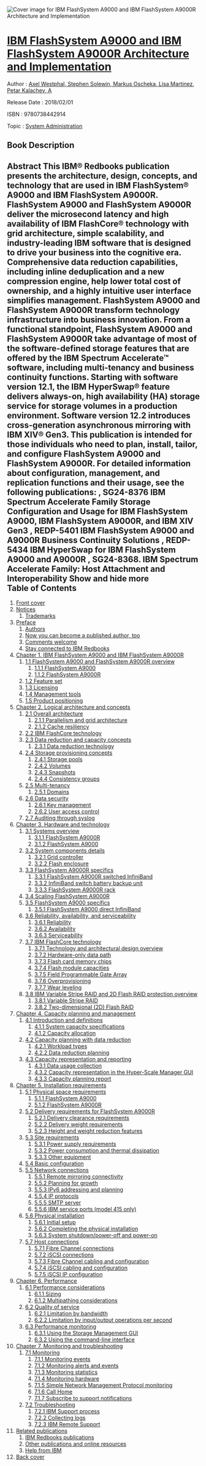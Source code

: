 ![Cover image for IBM FlashSystem A9000 and IBM FlashSystem A9000R Architecture and Implementation](https://imgdetail.ebookreading.net/cover/cover/system_admin/EB9780738442914.jpg)

[IBM FlashSystem A9000 and IBM FlashSystem A9000R Architecture and Implementation](https://ebookreading.net/view/book/IBM+FlashSystem+A9000+and+IBM+FlashSystem+A9000R+Architecture+and+Implementation-EB9780738442914_1.html "IBM FlashSystem A9000 and IBM FlashSystem A9000R Architecture and Implementation")
====================================================================================================================

Author : [Axel Westphal](https://ebookreading.net/search/author/Axel+Westphal),[ Stephen Solewin](https://ebookreading.net/search/author/+Stephen+Solewin),[ Markus Oscheka](https://ebookreading.net/search/author/+Markus+Oscheka),[ Lisa Martinez](https://ebookreading.net/search/author/+Lisa+Martinez),[ Petar Kalachev](https://ebookreading.net/search/author/+Petar+Kalachev),[ A](https://ebookreading.net/search/author/+A)

Release Date : 2018/02/01

ISBN : 9780738442914

Topic : [System Administration](https://ebookreading.net/search/category/system-administration)

Book Description
-----------------

 Abstract
This IBM® Redbooks publication presents the architecture, design, concepts, and technology that are used in IBM FlashSystem® A9000 and IBM FlashSystem A9000R.
FlashSystem A9000 and FlashSystem A9000R deliver the microsecond latency and high availability of IBM FlashCore® technology with grid architecture, simple scalability, and industry-leading IBM software that is designed to drive your business into the cognitive era.
Comprehensive data reduction capabilities, including inline deduplication and a new compression engine, help lower total cost of ownership, and a highly intuitive user interface simplifies management. FlashSystem A9000 and FlashSystem A9000R transform technology infrastructure into business innovation.
From a functional standpoint, FlashSystem A9000 and FlashSystem A9000R take advantage of most of the software-defined storage features that are offered by the IBM Spectrum Accelerate™ software, including multi-tenancy and business continuity functions. Starting with software version 12.1, the IBM HyperSwap® feature delivers always-on, high availability (HA) storage service for storage volumes in a production environment. Software version 12.2 introduces cross-generation asynchronous mirroring with IBM XIV® Gen3.
This publication is intended for those individuals who need to plan, install, tailor, and configure FlashSystem A9000 and FlashSystem A9000R.
For detailed information about configuration, management, and replication functions and their usage, see the following publications:
, SG24-8376
IBM Spectrum Accelerate Family Storage Configuration and Usage for IBM FlashSystem A9000, IBM FlashSystem A9000R, and IBM XIV Gen3
, REDP-5401
IBM FlashSystem A9000 and A9000R Business Continuity Solutions
, REDP-5434
IBM HyperSwap for IBM FlashSystem A9000 and A9000R
, SG24-8368.
IBM Spectrum Accelerate Family: Host Attachment and Interoperability
        Show and hide more                
Table of Contents
-----------------

1. [Front cover](https://ebookreading.net/view/book/IBM+FlashSystem+A9000+and+IBM+FlashSystem+A9000R+Architecture+and+Implementation-EB9780738442914_1.html#ww457511)
1. [Notices](https://ebookreading.net/view/book/IBM+FlashSystem+A9000+and+IBM+FlashSystem+A9000R+Architecture+and+Implementation-EB9780738442914_3.html#ww460066)
    1. [Trademarks](https://ebookreading.net/view/book/IBM+FlashSystem+A9000+and+IBM+FlashSystem+A9000R+Architecture+and+Implementation-EB9780738442914_3.html#ww459879)
1. [Preface](https://ebookreading.net/view/book/IBM+FlashSystem+A9000+and+IBM+FlashSystem+A9000R+Architecture+and+Implementation-EB9780738442914_4.html#ww769426)
    1. [Authors](https://ebookreading.net/view/book/IBM+FlashSystem+A9000+and+IBM+FlashSystem+A9000R+Architecture+and+Implementation-EB9780738442914_4.html#ww776025)
    1. [Now you can become a published author, too](https://ebookreading.net/view/book/IBM+FlashSystem+A9000+and+IBM+FlashSystem+A9000R+Architecture+and+Implementation-EB9780738442914_4.html#ww797304)
    1. [Comments welcome](https://ebookreading.net/view/book/IBM+FlashSystem+A9000+and+IBM+FlashSystem+A9000R+Architecture+and+Implementation-EB9780738442914_4.html#ww775129)
    1. [Stay connected to IBM Redbooks](https://ebookreading.net/view/book/IBM+FlashSystem+A9000+and+IBM+FlashSystem+A9000R+Architecture+and+Implementation-EB9780738442914_4.html#ww782351)
1. [Chapter 1. IBM FlashSystem A9000 and IBM FlashSystem A9000R](https://ebookreading.net/view/book/IBM+FlashSystem+A9000+and+IBM+FlashSystem+A9000R+Architecture+and+Implementation-EB9780738442914_5.html#ww458935)
    1. [1.1 FlashSystem A9000 and FlashSystem A9000R overview](https://ebookreading.net/view/book/IBM+FlashSystem+A9000+and+IBM+FlashSystem+A9000R+Architecture+and+Implementation-EB9780738442914_5.html#ww461038)
        1. [1.1.1 FlashSystem A9000](https://ebookreading.net/view/book/IBM+FlashSystem+A9000+and+IBM+FlashSystem+A9000R+Architecture+and+Implementation-EB9780738442914_5.html#ww461070)
        1. [1.1.2 FlashSystem A9000R](https://ebookreading.net/view/book/IBM+FlashSystem+A9000+and+IBM+FlashSystem+A9000R+Architecture+and+Implementation-EB9780738442914_5.html#ww461378)
    1. [1.2 Feature set](https://ebookreading.net/view/book/IBM+FlashSystem+A9000+and+IBM+FlashSystem+A9000R+Architecture+and+Implementation-EB9780738442914_5.html#ww477762)
    1. [1.3 Licensing](https://ebookreading.net/view/book/IBM+FlashSystem+A9000+and+IBM+FlashSystem+A9000R+Architecture+and+Implementation-EB9780738442914_5.html#ww470172)
    1. [1.4 Management tools](https://ebookreading.net/view/book/IBM+FlashSystem+A9000+and+IBM+FlashSystem+A9000R+Architecture+and+Implementation-EB9780738442914_5.html#ww463689)
    1. [1.5 Product positioning](https://ebookreading.net/view/book/IBM+FlashSystem+A9000+and+IBM+FlashSystem+A9000R+Architecture+and+Implementation-EB9780738442914_5.html#ww467266)
1. [Chapter 2. Logical architecture and concepts](https://ebookreading.net/view/book/IBM+FlashSystem+A9000+and+IBM+FlashSystem+A9000R+Architecture+and+Implementation-EB9780738442914_6.html#ww458935)
    1. [2.1 Overall architecture](https://ebookreading.net/view/book/IBM+FlashSystem+A9000+and+IBM+FlashSystem+A9000R+Architecture+and+Implementation-EB9780738442914_6.html#ww458965)
        1. [2.1.1 Parallelism and grid architecture](https://ebookreading.net/view/book/IBM+FlashSystem+A9000+and+IBM+FlashSystem+A9000R+Architecture+and+Implementation-EB9780738442914_6.html#ww461148)
        1. [2.1.2 Cache resiliency](https://ebookreading.net/view/book/IBM+FlashSystem+A9000+and+IBM+FlashSystem+A9000R+Architecture+and+Implementation-EB9780738442914_6.html#ww494805)
    1. [2.2 IBM FlashCore technology](https://ebookreading.net/view/book/IBM+FlashSystem+A9000+and+IBM+FlashSystem+A9000R+Architecture+and+Implementation-EB9780738442914_6.html#ww461191)
    1. [2.3 Data reduction and capacity concepts](https://ebookreading.net/view/book/IBM+FlashSystem+A9000+and+IBM+FlashSystem+A9000R+Architecture+and+Implementation-EB9780738442914_6.html#ww488289)
        1. [2.3.1 Data reduction technology](https://ebookreading.net/view/book/IBM+FlashSystem+A9000+and+IBM+FlashSystem+A9000R+Architecture+and+Implementation-EB9780738442914_6.html#ww480843)
    1. [2.4 Storage provisioning concepts](https://ebookreading.net/view/book/IBM+FlashSystem+A9000+and+IBM+FlashSystem+A9000R+Architecture+and+Implementation-EB9780738442914_6.html#ww481045)
        1. [2.4.1 Storage pools](https://ebookreading.net/view/book/IBM+FlashSystem+A9000+and+IBM+FlashSystem+A9000R+Architecture+and+Implementation-EB9780738442914_6.html#ww481046)
        1. [2.4.2 Volumes](https://ebookreading.net/view/book/IBM+FlashSystem+A9000+and+IBM+FlashSystem+A9000R+Architecture+and+Implementation-EB9780738442914_6.html#ww481059)
        1. [2.4.3 Snapshots](https://ebookreading.net/view/book/IBM+FlashSystem+A9000+and+IBM+FlashSystem+A9000R+Architecture+and+Implementation-EB9780738442914_6.html#ww481061)
        1. [2.4.4 Consistency groups](https://ebookreading.net/view/book/IBM+FlashSystem+A9000+and+IBM+FlashSystem+A9000R+Architecture+and+Implementation-EB9780738442914_6.html#ww487212)
    1. [2.5 Multi-tenancy](https://ebookreading.net/view/book/IBM+FlashSystem+A9000+and+IBM+FlashSystem+A9000R+Architecture+and+Implementation-EB9780738442914_6.html#ww478824)
        1. [2.5.1 Domains](https://ebookreading.net/view/book/IBM+FlashSystem+A9000+and+IBM+FlashSystem+A9000R+Architecture+and+Implementation-EB9780738442914_6.html#ww467158)
    1. [2.6 Data security](https://ebookreading.net/view/book/IBM+FlashSystem+A9000+and+IBM+FlashSystem+A9000R+Architecture+and+Implementation-EB9780738442914_6.html#ww470667)
        1. [2.6.1 Key management](https://ebookreading.net/view/book/IBM+FlashSystem+A9000+and+IBM+FlashSystem+A9000R+Architecture+and+Implementation-EB9780738442914_6.html#ww500440)
        1. [2.6.2 User access control](https://ebookreading.net/view/book/IBM+FlashSystem+A9000+and+IBM+FlashSystem+A9000R+Architecture+and+Implementation-EB9780738442914_6.html#ww504247)
    1. [2.7 Auditing through syslog](https://ebookreading.net/view/book/IBM+FlashSystem+A9000+and+IBM+FlashSystem+A9000R+Architecture+and+Implementation-EB9780738442914_6.html#ww502697)
1. [Chapter 3. Hardware and technology](https://ebookreading.net/view/book/IBM+FlashSystem+A9000+and+IBM+FlashSystem+A9000R+Architecture+and+Implementation-EB9780738442914_7.html#ww458935)
    1. [3.1 Systems overview](https://ebookreading.net/view/book/IBM+FlashSystem+A9000+and+IBM+FlashSystem+A9000R+Architecture+and+Implementation-EB9780738442914_7.html#ww461974)
        1. [3.1.1 FlashSystem A9000R](https://ebookreading.net/view/book/IBM+FlashSystem+A9000+and+IBM+FlashSystem+A9000R+Architecture+and+Implementation-EB9780738442914_7.html#ww488375)
        1. [3.1.2 FlashSystem A9000](https://ebookreading.net/view/book/IBM+FlashSystem+A9000+and+IBM+FlashSystem+A9000R+Architecture+and+Implementation-EB9780738442914_7.html#ww488819)
    1. [3.2 System components details](https://ebookreading.net/view/book/IBM+FlashSystem+A9000+and+IBM+FlashSystem+A9000R+Architecture+and+Implementation-EB9780738442914_7.html#ww490024)
        1. [3.2.1 Grid controller](https://ebookreading.net/view/book/IBM+FlashSystem+A9000+and+IBM+FlashSystem+A9000R+Architecture+and+Implementation-EB9780738442914_7.html#ww464585)
        1. [3.2.2 Flash enclosure](https://ebookreading.net/view/book/IBM+FlashSystem+A9000+and+IBM+FlashSystem+A9000R+Architecture+and+Implementation-EB9780738442914_7.html#ww476069)
    1. [3.3 FlashSystem A9000R specifics](https://ebookreading.net/view/book/IBM+FlashSystem+A9000+and+IBM+FlashSystem+A9000R+Architecture+and+Implementation-EB9780738442914_7.html#ww500236)
        1. [3.3.1 FlashSystem A9000R switched InfiniBand](https://ebookreading.net/view/book/IBM+FlashSystem+A9000+and+IBM+FlashSystem+A9000R+Architecture+and+Implementation-EB9780738442914_7.html#ww500435)
        1. [3.3.2 InfiniBand switch battery backup unit](https://ebookreading.net/view/book/IBM+FlashSystem+A9000+and+IBM+FlashSystem+A9000R+Architecture+and+Implementation-EB9780738442914_7.html#ww500481)
        1. [3.3.3 FlashSystem A9000R rack](https://ebookreading.net/view/book/IBM+FlashSystem+A9000+and+IBM+FlashSystem+A9000R+Architecture+and+Implementation-EB9780738442914_7.html#ww500506)
    1. [3.4 Scaling FlashSystem A9000R](https://ebookreading.net/view/book/IBM+FlashSystem+A9000+and+IBM+FlashSystem+A9000R+Architecture+and+Implementation-EB9780738442914_7.html#ww473883)
    1. [3.5 FlashSystem A9000 specifics](https://ebookreading.net/view/book/IBM+FlashSystem+A9000+and+IBM+FlashSystem+A9000R+Architecture+and+Implementation-EB9780738442914_7.html#ww503117)
        1. [3.5.1 FlashSystem A9000 direct InfiniBand](https://ebookreading.net/view/book/IBM+FlashSystem+A9000+and+IBM+FlashSystem+A9000R+Architecture+and+Implementation-EB9780738442914_7.html#ww514061)
    1. [3.6 Reliability, availability, and serviceability](https://ebookreading.net/view/book/IBM+FlashSystem+A9000+and+IBM+FlashSystem+A9000R+Architecture+and+Implementation-EB9780738442914_7.html#ww502498)
        1. [3.6.1 Reliability](https://ebookreading.net/view/book/IBM+FlashSystem+A9000+and+IBM+FlashSystem+A9000R+Architecture+and+Implementation-EB9780738442914_7.html#ww502503)
        1. [3.6.2 Availability](https://ebookreading.net/view/book/IBM+FlashSystem+A9000+and+IBM+FlashSystem+A9000R+Architecture+and+Implementation-EB9780738442914_7.html#ww502523)
        1. [3.6.3 Serviceability](https://ebookreading.net/view/book/IBM+FlashSystem+A9000+and+IBM+FlashSystem+A9000R+Architecture+and+Implementation-EB9780738442914_7.html#ww502531)
    1. [3.7 IBM FlashCore technology](https://ebookreading.net/view/book/IBM+FlashSystem+A9000+and+IBM+FlashSystem+A9000R+Architecture+and+Implementation-EB9780738442914_7.html#ww481458)
        1. [3.7.1 Technology and architectural design overview](https://ebookreading.net/view/book/IBM+FlashSystem+A9000+and+IBM+FlashSystem+A9000R+Architecture+and+Implementation-EB9780738442914_7.html#ww481509)
        1. [3.7.2 Hardware-only data path](https://ebookreading.net/view/book/IBM+FlashSystem+A9000+and+IBM+FlashSystem+A9000R+Architecture+and+Implementation-EB9780738442914_7.html#ww481523)
        1. [3.7.3 Flash card memory chips](https://ebookreading.net/view/book/IBM+FlashSystem+A9000+and+IBM+FlashSystem+A9000R+Architecture+and+Implementation-EB9780738442914_7.html#ww481526)
        1. [3.7.4 Flash module capacities](https://ebookreading.net/view/book/IBM+FlashSystem+A9000+and+IBM+FlashSystem+A9000R+Architecture+and+Implementation-EB9780738442914_7.html#ww481544)
        1. [3.7.5 Field Programmable Gate Array](https://ebookreading.net/view/book/IBM+FlashSystem+A9000+and+IBM+FlashSystem+A9000R+Architecture+and+Implementation-EB9780738442914_7.html#ww482233)
        1. [3.7.6 Overprovisioning](https://ebookreading.net/view/book/IBM+FlashSystem+A9000+and+IBM+FlashSystem+A9000R+Architecture+and+Implementation-EB9780738442914_7.html#ww542966)
        1. [3.7.7 Wear leveling](https://ebookreading.net/view/book/IBM+FlashSystem+A9000+and+IBM+FlashSystem+A9000R+Architecture+and+Implementation-EB9780738442914_7.html#ww481629)
    1. [3.8 IBM Variable Stripe RAID and 2D Flash RAID protection overview](https://ebookreading.net/view/book/IBM+FlashSystem+A9000+and+IBM+FlashSystem+A9000R+Architecture+and+Implementation-EB9780738442914_7.html#ww481632)
        1. [3.8.1 Variable Stripe RAID](https://ebookreading.net/view/book/IBM+FlashSystem+A9000+and+IBM+FlashSystem+A9000R+Architecture+and+Implementation-EB9780738442914_7.html#ww481683)
        1. [3.8.2 Two-dimensional (2D) Flash RAID](https://ebookreading.net/view/book/IBM+FlashSystem+A9000+and+IBM+FlashSystem+A9000R+Architecture+and+Implementation-EB9780738442914_7.html#ww481749)
1. [Chapter 4. Capacity planning and management](https://ebookreading.net/view/book/IBM+FlashSystem+A9000+and+IBM+FlashSystem+A9000R+Architecture+and+Implementation-EB9780738442914_8.html#ww458935)
    1. [4.1 Introduction and definitions](https://ebookreading.net/view/book/IBM+FlashSystem+A9000+and+IBM+FlashSystem+A9000R+Architecture+and+Implementation-EB9780738442914_8.html#ww458965)
        1. [4.1.1 System capacity specifications](https://ebookreading.net/view/book/IBM+FlashSystem+A9000+and+IBM+FlashSystem+A9000R+Architecture+and+Implementation-EB9780738442914_8.html#ww470043)
        1. [4.1.2 Capacity allocation](https://ebookreading.net/view/book/IBM+FlashSystem+A9000+and+IBM+FlashSystem+A9000R+Architecture+and+Implementation-EB9780738442914_8.html#ww517298)
    1. [4.2 Capacity planning with data reduction](https://ebookreading.net/view/book/IBM+FlashSystem+A9000+and+IBM+FlashSystem+A9000R+Architecture+and+Implementation-EB9780738442914_8.html#ww461076)
        1. [4.2.1 Workload types](https://ebookreading.net/view/book/IBM+FlashSystem+A9000+and+IBM+FlashSystem+A9000R+Architecture+and+Implementation-EB9780738442914_8.html#ww496461)
        1. [4.2.2 Data reduction planning](https://ebookreading.net/view/book/IBM+FlashSystem+A9000+and+IBM+FlashSystem+A9000R+Architecture+and+Implementation-EB9780738442914_8.html#ww461150)
    1. [4.3 Capacity representation and reporting](https://ebookreading.net/view/book/IBM+FlashSystem+A9000+and+IBM+FlashSystem+A9000R+Architecture+and+Implementation-EB9780738442914_8.html#ww497412)
        1. [4.3.1 Data usage collection](https://ebookreading.net/view/book/IBM+FlashSystem+A9000+and+IBM+FlashSystem+A9000R+Architecture+and+Implementation-EB9780738442914_8.html#ww497876)
        1. [4.3.2 Capacity representation in the Hyper-Scale Manager GUI](https://ebookreading.net/view/book/IBM+FlashSystem+A9000+and+IBM+FlashSystem+A9000R+Architecture+and+Implementation-EB9780738442914_8.html#ww497699)
        1. [4.3.3 Capacity planning report](https://ebookreading.net/view/book/IBM+FlashSystem+A9000+and+IBM+FlashSystem+A9000R+Architecture+and+Implementation-EB9780738442914_8.html#ww496259)
1. [Chapter 5. Installation requirements](https://ebookreading.net/view/book/IBM+FlashSystem+A9000+and+IBM+FlashSystem+A9000R+Architecture+and+Implementation-EB9780738442914_9.html#ww458935)
    1. [5.1 Physical space requirements](https://ebookreading.net/view/book/IBM+FlashSystem+A9000+and+IBM+FlashSystem+A9000R+Architecture+and+Implementation-EB9780738442914_9.html#ww461111)
        1. [5.1.1 FlashSystem A9000](https://ebookreading.net/view/book/IBM+FlashSystem+A9000+and+IBM+FlashSystem+A9000R+Architecture+and+Implementation-EB9780738442914_9.html#ww462129)
        1. [5.1.2 FlashSystem A9000R](https://ebookreading.net/view/book/IBM+FlashSystem+A9000+and+IBM+FlashSystem+A9000R+Architecture+and+Implementation-EB9780738442914_9.html#ww475720)
    1. [5.2 Delivery requirements for FlashSystem A9000R](https://ebookreading.net/view/book/IBM+FlashSystem+A9000+and+IBM+FlashSystem+A9000R+Architecture+and+Implementation-EB9780738442914_9.html#ww466153)
        1. [5.2.1 Delivery clearance requirements](https://ebookreading.net/view/book/IBM+FlashSystem+A9000+and+IBM+FlashSystem+A9000R+Architecture+and+Implementation-EB9780738442914_9.html#ww463792)
        1. [5.2.2 Delivery weight requirements](https://ebookreading.net/view/book/IBM+FlashSystem+A9000+and+IBM+FlashSystem+A9000R+Architecture+and+Implementation-EB9780738442914_9.html#ww467067)
        1. [5.2.3 Height and weight reduction features](https://ebookreading.net/view/book/IBM+FlashSystem+A9000+and+IBM+FlashSystem+A9000R+Architecture+and+Implementation-EB9780738442914_9.html#ww466814)
    1. [5.3 Site requirements](https://ebookreading.net/view/book/IBM+FlashSystem+A9000+and+IBM+FlashSystem+A9000R+Architecture+and+Implementation-EB9780738442914_9.html#ww461153)
        1. [5.3.1 Power supply requirements](https://ebookreading.net/view/book/IBM+FlashSystem+A9000+and+IBM+FlashSystem+A9000R+Architecture+and+Implementation-EB9780738442914_9.html#ww474645)
        1. [5.3.2 Power consumption and thermal dissipation](https://ebookreading.net/view/book/IBM+FlashSystem+A9000+and+IBM+FlashSystem+A9000R+Architecture+and+Implementation-EB9780738442914_9.html#ww472504)
        1. [5.3.3 Other equipment](https://ebookreading.net/view/book/IBM+FlashSystem+A9000+and+IBM+FlashSystem+A9000R+Architecture+and+Implementation-EB9780738442914_9.html#ww480860)
    1. [5.4 Basic configuration](https://ebookreading.net/view/book/IBM+FlashSystem+A9000+and+IBM+FlashSystem+A9000R+Architecture+and+Implementation-EB9780738442914_9.html#ww475113)
    1. [5.5 Network connections](https://ebookreading.net/view/book/IBM+FlashSystem+A9000+and+IBM+FlashSystem+A9000R+Architecture+and+Implementation-EB9780738442914_9.html#ww461206)
        1. [5.5.1 Remote mirroring connectivity](https://ebookreading.net/view/book/IBM+FlashSystem+A9000+and+IBM+FlashSystem+A9000R+Architecture+and+Implementation-EB9780738442914_9.html#ww464560)
        1. [5.5.2 Planning for growth](https://ebookreading.net/view/book/IBM+FlashSystem+A9000+and+IBM+FlashSystem+A9000R+Architecture+and+Implementation-EB9780738442914_9.html#ww464563)
        1. [5.5.3 IPv6 addressing and planning](https://ebookreading.net/view/book/IBM+FlashSystem+A9000+and+IBM+FlashSystem+A9000R+Architecture+and+Implementation-EB9780738442914_9.html#ww464594)
        1. [5.5.4 IP protocols](https://ebookreading.net/view/book/IBM+FlashSystem+A9000+and+IBM+FlashSystem+A9000R+Architecture+and+Implementation-EB9780738442914_9.html#ww464620)
        1. [5.5.5 SMTP server](https://ebookreading.net/view/book/IBM+FlashSystem+A9000+and+IBM+FlashSystem+A9000R+Architecture+and+Implementation-EB9780738442914_9.html#ww463680)
        1. [5.5.6 IBM service ports (model 415 only)](https://ebookreading.net/view/book/IBM+FlashSystem+A9000+and+IBM+FlashSystem+A9000R+Architecture+and+Implementation-EB9780738442914_9.html#ww463577)
    1. [5.6 Physical installation](https://ebookreading.net/view/book/IBM+FlashSystem+A9000+and+IBM+FlashSystem+A9000R+Architecture+and+Implementation-EB9780738442914_9.html#ww461232)
        1. [5.6.1 Initial setup](https://ebookreading.net/view/book/IBM+FlashSystem+A9000+and+IBM+FlashSystem+A9000R+Architecture+and+Implementation-EB9780738442914_9.html#ww463737)
        1. [5.6.2 Completing the physical installation](https://ebookreading.net/view/book/IBM+FlashSystem+A9000+and+IBM+FlashSystem+A9000R+Architecture+and+Implementation-EB9780738442914_9.html#ww463755)
        1. [5.6.3 System shutdown/power-off and power-on](https://ebookreading.net/view/book/IBM+FlashSystem+A9000+and+IBM+FlashSystem+A9000R+Architecture+and+Implementation-EB9780738442914_9.html#ww467509)
    1. [5.7 Host connections](https://ebookreading.net/view/book/IBM+FlashSystem+A9000+and+IBM+FlashSystem+A9000R+Architecture+and+Implementation-EB9780738442914_9.html#ww472171)
        1. [5.7.1 Fibre Channel connections](https://ebookreading.net/view/book/IBM+FlashSystem+A9000+and+IBM+FlashSystem+A9000R+Architecture+and+Implementation-EB9780738442914_9.html#ww465162)
        1. [5.7.2 iSCSI connections](https://ebookreading.net/view/book/IBM+FlashSystem+A9000+and+IBM+FlashSystem+A9000R+Architecture+and+Implementation-EB9780738442914_9.html#ww465274)
        1. [5.7.3 Fibre Channel cabling and configuration](https://ebookreading.net/view/book/IBM+FlashSystem+A9000+and+IBM+FlashSystem+A9000R+Architecture+and+Implementation-EB9780738442914_9.html#ww465059)
        1. [5.7.4 iSCSI cabling and configuration](https://ebookreading.net/view/book/IBM+FlashSystem+A9000+and+IBM+FlashSystem+A9000R+Architecture+and+Implementation-EB9780738442914_9.html#ww465067)
        1. [5.7.5 iSCSI IP configuration](https://ebookreading.net/view/book/IBM+FlashSystem+A9000+and+IBM+FlashSystem+A9000R+Architecture+and+Implementation-EB9780738442914_9.html#ww465075)
1. [Chapter 6. Performance](https://ebookreading.net/view/book/IBM+FlashSystem+A9000+and+IBM+FlashSystem+A9000R+Architecture+and+Implementation-EB9780738442914_10.html#ww458935)
    1. [6.1 Performance considerations](https://ebookreading.net/view/book/IBM+FlashSystem+A9000+and+IBM+FlashSystem+A9000R+Architecture+and+Implementation-EB9780738442914_10.html#ww460982)
        1. [6.1.1 Sizing](https://ebookreading.net/view/book/IBM+FlashSystem+A9000+and+IBM+FlashSystem+A9000R+Architecture+and+Implementation-EB9780738442914_10.html#ww461100)
        1. [6.1.2 Multipathing considerations](https://ebookreading.net/view/book/IBM+FlashSystem+A9000+and+IBM+FlashSystem+A9000R+Architecture+and+Implementation-EB9780738442914_10.html#ww461182)
    1. [6.2 Quality of service](https://ebookreading.net/view/book/IBM+FlashSystem+A9000+and+IBM+FlashSystem+A9000R+Architecture+and+Implementation-EB9780738442914_10.html#ww461408)
        1. [6.2.1 Limitation by bandwidth](https://ebookreading.net/view/book/IBM+FlashSystem+A9000+and+IBM+FlashSystem+A9000R+Architecture+and+Implementation-EB9780738442914_10.html#ww461416)
        1. [6.2.2 Limitation by input/output operations per second](https://ebookreading.net/view/book/IBM+FlashSystem+A9000+and+IBM+FlashSystem+A9000R+Architecture+and+Implementation-EB9780738442914_10.html#ww461422)
    1. [6.3 Performance monitoring](https://ebookreading.net/view/book/IBM+FlashSystem+A9000+and+IBM+FlashSystem+A9000R+Architecture+and+Implementation-EB9780738442914_10.html#ww458970)
        1. [6.3.1 Using the Storage Management GUI](https://ebookreading.net/view/book/IBM+FlashSystem+A9000+and+IBM+FlashSystem+A9000R+Architecture+and+Implementation-EB9780738442914_10.html#ww463444)
        1. [6.3.2 Using the command-line interface](https://ebookreading.net/view/book/IBM+FlashSystem+A9000+and+IBM+FlashSystem+A9000R+Architecture+and+Implementation-EB9780738442914_10.html#ww463854)
1. [Chapter 7. Monitoring and troubleshooting](https://ebookreading.net/view/book/IBM+FlashSystem+A9000+and+IBM+FlashSystem+A9000R+Architecture+and+Implementation-EB9780738442914_11.html#ww480395)
    1. [7.1 Monitoring](https://ebookreading.net/view/book/IBM+FlashSystem+A9000+and+IBM+FlashSystem+A9000R+Architecture+and+Implementation-EB9780738442914_11.html#ww461805)
        1. [7.1.1 Monitoring events](https://ebookreading.net/view/book/IBM+FlashSystem+A9000+and+IBM+FlashSystem+A9000R+Architecture+and+Implementation-EB9780738442914_11.html#ww458971)
        1. [7.1.2 Monitoring alerts and events](https://ebookreading.net/view/book/IBM+FlashSystem+A9000+and+IBM+FlashSystem+A9000R+Architecture+and+Implementation-EB9780738442914_11.html#ww464030)
        1. [7.1.3 Monitoring statistics](https://ebookreading.net/view/book/IBM+FlashSystem+A9000+and+IBM+FlashSystem+A9000R+Architecture+and+Implementation-EB9780738442914_11.html#ww464269)
        1. [7.1.4 Monitoring hardware](https://ebookreading.net/view/book/IBM+FlashSystem+A9000+and+IBM+FlashSystem+A9000R+Architecture+and+Implementation-EB9780738442914_11.html#ww459021)
        1. [7.1.5 Simple Network Management Protocol monitoring](https://ebookreading.net/view/book/IBM+FlashSystem+A9000+and+IBM+FlashSystem+A9000R+Architecture+and+Implementation-EB9780738442914_11.html#ww474601)
        1. [7.1.6 Call Home](https://ebookreading.net/view/book/IBM+FlashSystem+A9000+and+IBM+FlashSystem+A9000R+Architecture+and+Implementation-EB9780738442914_11.html#ww475387)
        1. [7.1.7 Subscribe to support notifications](https://ebookreading.net/view/book/IBM+FlashSystem+A9000+and+IBM+FlashSystem+A9000R+Architecture+and+Implementation-EB9780738442914_11.html#ww476490)
    1. [7.2 Troubleshooting](https://ebookreading.net/view/book/IBM+FlashSystem+A9000+and+IBM+FlashSystem+A9000R+Architecture+and+Implementation-EB9780738442914_11.html#ww495757)
        1. [7.2.1 IBM Support process](https://ebookreading.net/view/book/IBM+FlashSystem+A9000+and+IBM+FlashSystem+A9000R+Architecture+and+Implementation-EB9780738442914_11.html#ww476908)
        1. [7.2.2 Collecting logs](https://ebookreading.net/view/book/IBM+FlashSystem+A9000+and+IBM+FlashSystem+A9000R+Architecture+and+Implementation-EB9780738442914_11.html#ww475147)
        1. [7.2.3 IBM Remote Support](https://ebookreading.net/view/book/IBM+FlashSystem+A9000+and+IBM+FlashSystem+A9000R+Architecture+and+Implementation-EB9780738442914_11.html#ww501617)
1. [Related publications](https://ebookreading.net/view/book/IBM+FlashSystem+A9000+and+IBM+FlashSystem+A9000R+Architecture+and+Implementation-EB9780738442914_12.html#ww454348)
    1. [IBM Redbooks publications](https://ebookreading.net/view/book/IBM+FlashSystem+A9000+and+IBM+FlashSystem+A9000R+Architecture+and+Implementation-EB9780738442914_12.html#ww454350)
    1. [Other publications and online resources](https://ebookreading.net/view/book/IBM+FlashSystem+A9000+and+IBM+FlashSystem+A9000R+Architecture+and+Implementation-EB9780738442914_12.html#ww459358)
    1. [Help from IBM](https://ebookreading.net/view/book/IBM+FlashSystem+A9000+and+IBM+FlashSystem+A9000R+Architecture+and+Implementation-EB9780738442914_12.html#ww456261)
1. [Back cover](https://ebookreading.net/view/book/IBM+FlashSystem+A9000+and+IBM+FlashSystem+A9000R+Architecture+and+Implementation-EB9780738442914_14.html#ww465861)
